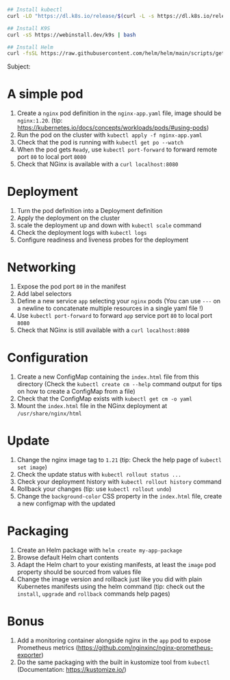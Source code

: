 


```sh

## Install kubectl
curl -LO "https://dl.k8s.io/release/$(curl -L -s https://dl.k8s.io/release/stable.txt)/bin/linux/amd64/kubectl"

## Install K9S
curl -sS https://webinstall.dev/k9s | bash

## Install Helm
curl -fsSL https://raw.githubusercontent.com/helm/helm/main/scripts/get-helm-3 | bash
```


Subject:


# A simple pod

1. Create a `nginx` pod definition in the `nginx-app.yaml` file, image should be `nginx:1.20`. (tip: https://kubernetes.io/docs/concepts/workloads/pods/#using-pods)
2. Run the pod on the cluster with `kubectl apply -f nginx-app.yaml`
3. Check that the pod is running with `kubectl get po --watch`
4. When the pod gets `Ready`, use `kubectl port-forward` to forward remote port `80` to local port `8080`
5. Check that NGinx is available with a `curl localhost:8080`

# Deployment

1. Turn the pod definition into a Deployment definition
2. Apply the deployment on the cluster
3. scale the deployment up and down with `kubectl scale` command
4. Check the deployment logs with `kubectl logs`
5. Configure readiness and liveness probes for the deployment

# Networking

1. Expose the pod port `80` in the manifest
2. Add label selectors
3. Define a new service `app` selecting your `nginx` pods (You can use `---` on a newline to concatenate multiple resources in a single yaml file !)
4. Use `kubectl port-forward` to forward `app` service port `80` to local port `8080`
5. Check that NGinx is still available with a `curl localhost:8080`

# Configuration

1. Create a new ConfigMap containing the `index.html` file from this directory (Check the `kubectl create cm --help` command output for tips on how to create a ConfigMap from a file)
2. Check that the ConfigMap exists with `kubectl get cm -o yaml`
3. Mount the `index.html` file in the NGinx deployment at `/usr/share/nginx/html`

# Update

1. Change the nginx image tag to `1.21` (tip: Check the help page of `kubectl set image`)
2. Check the update status with `kubectl rollout status ...`
3. Check your deployment history with `kubectl rollout history` command
4. Rollback your changes (tip: use `kubectl rollout undo`)
5. Change the `background-color` CSS property in the `index.html` file, create a new configmap with the updated

# Packaging

1. Create an Helm package with `helm create my-app-package`
2. Browse default Helm chart contents
3. Adapt the Helm chart to your existing manifests, at least the `image` pod property should be sourced from values file
4. Change the image version and rollback just like you did with plain Kubernetes manifests using the helm command (tip: check out the `install`, `upgrade` and `rollback` commands help pages)


# Bonus

1. Add a monitoring container alongside nginx in the `app` pod to expose Prometheus metrics (https://github.com/nginxinc/nginx-prometheus-exporter)
2. Do the same packaging with the built in kustomize tool from `kubectl` (Documentation: https://kustomize.io/)
